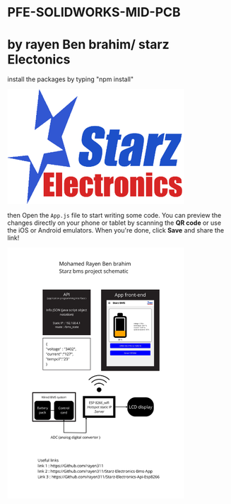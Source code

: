 # PFE-SOLIDWORKS-MID-PCB
# by rayen Ben brahim/ starz Electonics 

install the packages by typing "npm install"


<img src="https://raw.githubusercontent.com/RAYEN311/Starz-Electonics-BMS-App/main/assets/snack-icon.png" width="400" alt="starz Electonics"></a></p>

then Open the `App.js` file to start writing some code. You can preview the changes directly on your phone or tablet by scanning the **QR code** or use the iOS or Android emulators. When you're done, click **Save** and share the link!




<img src="https://raw.githubusercontent.com/RAYEN311/Starz-Electonics-BMS-App/main/Votextee.png" width="400" alt="Project schematic"></a></p>

